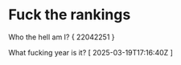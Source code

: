 # Fuck the rankings

Who the hell am I?
{ 22042251 }

What fucking year is it?
[ 2025-03-19T17:16:40Z ]
